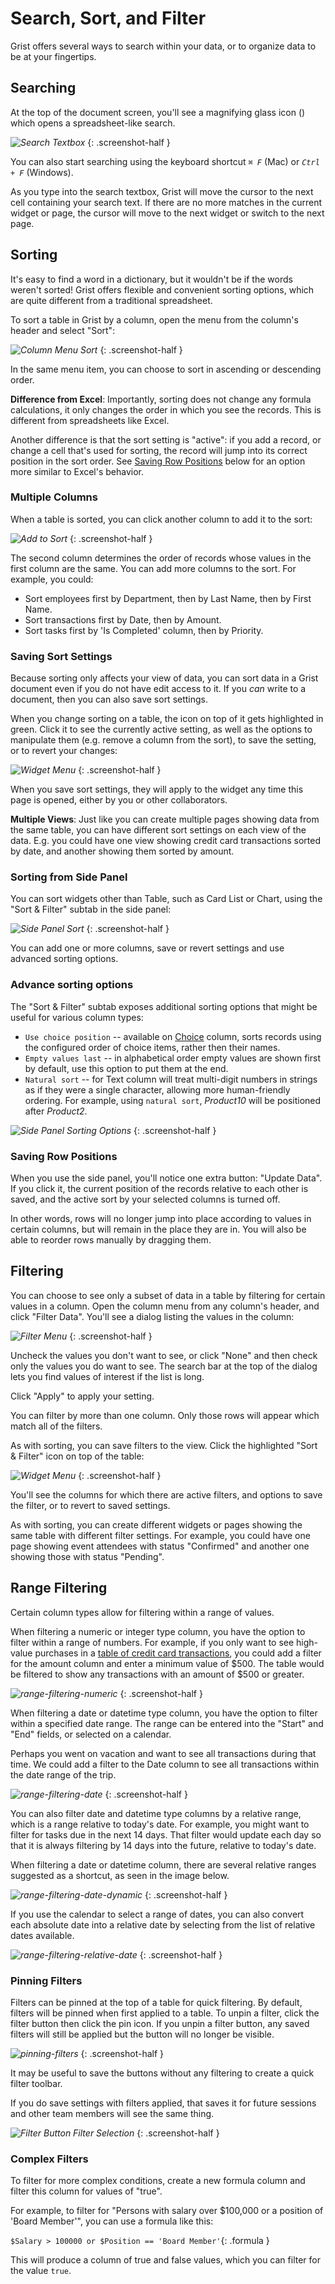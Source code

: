 # Search, Sort, and Filter

Grist offers several ways to search within your data, or to organize data to be at your
fingertips.

## Searching

At the top of the document screen, you'll see a magnifying glass icon
(<span class="grist-icon" style="--icon: var(--icon-Search)"></span>)
which opens a spreadsheet-like search.

<span class="screenshot-large">*![Search Textbox](images/search-sort-filter/search-box.png)*</span>
{: .screenshot-half }


You can also start searching using the keyboard shortcut
<code class="keys">*⌘* *F*</code> (Mac) or <code class="keys">*Ctrl* + *F*</code> (Windows).

As you type into the search textbox, Grist will move the cursor to the next cell containing your
search text. If there are no more matches in the current widget or page, the cursor will move to
the next widget or switch to the next page.

## Sorting

It's easy to find a word in a dictionary, but it wouldn't be if the words weren't sorted!
Grist offers flexible and convenient sorting options, which are quite different from a traditional
spreadsheet.

To sort a table in Grist by a column, open the menu from the column's header and select "Sort":

<span class="screenshot-large">*![Column Menu Sort](images/search-sort-filter/column-menu-sort.png)*</span>
{: .screenshot-half }

In the same menu item, you can choose to sort in ascending or descending order.

**Difference from Excel**:
Importantly, sorting does not change any formula calculations, it only changes the order in which
you see the records. This is different from spreadsheets like Excel.

Another difference is that the sort setting is "active": if you add a record, or change a cell
that's used for sorting, the record will jump into its correct position in the sort order. See
[Saving Row Positions](#saving-row-positions) below for an option more similar to Excel's behavior.

### Multiple Columns
When a table is sorted, you can click another column to add it to the sort:

<span class="screenshot-large">*![Add to Sort](images/search-sort-filter/column-menu-add-sort.png)*</span>
{: .screenshot-half }

The second column determines the order of records whose values in the first column are the same.
You can add more columns to the sort. For example, you could:

- Sort employees first by Department, then by Last Name, then by First Name.
- Sort transactions first by Date, then by Amount.
- Sort tasks first by 'Is Completed' column, then by Priority.

### Saving Sort Settings

Because sorting only affects your view of data, you can sort data in a Grist document even if you
do not have edit access to it. If you *can* write to a document, then you can also save sort
settings.

When you change sorting on a table, the icon on top of it gets highlighted in green. Click it to
see the currently active setting, as well as the options to manipulate them (e.g. remove a column
from the sort), to save the setting, or to revert your changes:

<span class="screenshot-large">*![Widget Menu](images/search-sort-filter/widget-menu-sort.png)*</span>
{: .screenshot-half }

When you save sort settings, they will apply to the widget any time this page is opened, either by
you or other collaborators.

**Multiple Views**:
Just like you can create multiple pages showing data from the same table, you can have different
sort settings on each view of the data. E.g. you could have one view showing credit card
transactions sorted by date, and another showing them sorted by amount.

### Sorting from Side Panel
You can sort widgets other than Table, such as Card List or Chart, using the "Sort & Filter"
subtab in the side panel:

<span class="screenshot-large">*![Side Panel Sort](images/search-sort-filter/side-panel-sort.png)*</span>
{: .screenshot-half }

You can add one or more columns, save or revert settings and use advanced
sorting options.

### Advance sorting options
The "Sort & Filter" subtab exposes additional sorting options that might be useful for
various column types:

- `Use choice position` -- available on [Choice](col-types.md#choice-columns) column, sorts records using the configured
order of choice items, rather then their names.
- `Empty values last` -- in alphabetical order empty values are shown first by default, use
this option to put them at the end.
- `Natural sort` -- for Text column will treat multi-digit numbers in strings as if they were
a single character, allowing more human-friendly ordering. For example, using
`natural sort`, _Product10_ will be positioned after _Product2_.

<span class="screenshot-large">*![Side Panel Sorting Options](images/search-sort-filter/side-panel-sorting-options.png)*</span>
{: .screenshot-half }


### Saving Row Positions

When you use the side panel, you'll notice one extra button: "Update Data". If you click it, the
current position of the records relative to each other is saved, and the active sort by your
selected columns is turned off.

In other words, rows will no longer jump into place according to values in certain columns, but
will remain in the place they are in. You will also be able to reorder rows manually by dragging
them.


## Filtering

You can choose to see only a subset of data in a table by filtering for certain values in a
column. Open the column menu from any column's header, and click "Filter Data". You'll see a
dialog listing the values in the column:

<span class="screenshot-large">*![Filter Menu](images/search-sort-filter/filter-menu.png)*</span>
{: .screenshot-half }

Uncheck the values you don't want to see, or click "None" and then check only the values
you do want to see. The search bar at the top of the dialog lets you find values of
interest if the list is long.

Click "Apply" to apply your setting.

You can filter by more than one column. Only those rows will appear which match all of the
filters.

As with sorting, you can save filters to the view. Click the highlighted "Sort & Filter" icon on
top of the table:

<span class="screenshot-large">*![Widget Menu](images/search-sort-filter/widget-menu-filter.png)*</span>
{: .screenshot-half }

You'll see the columns for which there are active filters, and options to save the filter, or to
revert to saved settings.

As with sorting, you can create different widgets or pages showing the same table with different
filter settings. For example, you could have one page showing event attendees with status
"Confirmed" and another one showing those with status "Pending".

## Range Filtering

Certain column types allow for filtering within a range of values.

When filtering a numeric or integer type column, you have the option to filter within a range of numbers. For example, if you only want to see high-value purchases in a [table of credit card transactions](https://templates.getgrist.com/2i9WoHs2oRzK/Credit-Card-Activity-Template-AmEx/p/1), you could add a filter for the amount column and enter a minimum value of $500. The table would be filtered to show any transactions with an amount of $500 or greater.

<span class="screenshot-large">*![range-filtering-numeric](images/search-sort-filter/range-filtering-numeric.png)*</span>
{: .screenshot-half }

When filtering a date or datetime type column, you have the option to filter within a specified date range. The range can be entered into the "Start" and "End" fields, or selected on a calendar.

Perhaps you went on vacation and want to see all transactions during that time. We could add a filter to the Date column to see all transactions within the date range of the trip.

<span class="screenshot-large">*![range-filtering-date](images/search-sort-filter/range-filtering-date.png)*</span>
{: .screenshot-half }

You can also filter date and datetime type columns by a relative range, which is a range relative to today's date. For example, you might want to filter for tasks due in the next 14 days. That filter would update each day so that it is always filtering by 14 days into the future, relative to today's date. 

When filtering a date or datetime column, there are several relative ranges suggested as a shortcut, as seen in the image below.

<span class="screenshot-large">*![range-filtering-date-dynamic](images/search-sort-filter/range-filtering-date-dynamic.png)*</span>
{: .screenshot-half }

If you use the calendar to select a range of dates, you can also convert each absolute date into a relative date by selecting from the list of relative dates available.

<span class="screenshot-large">*![range-filtering-relative-date](images/search-sort-filter/range-filtering-relative-date.png)*</span>
{: .screenshot-half }

### Pinning Filters

Filters can be pinned at the top of a table for quick filtering. By default, filters will be pinned when first applied to a table. To unpin a filter, click the filter button then click the pin icon. If you unpin a filter button, any saved filters will still be applied but the button will no longer be visible.

<span class="screenshot-large">*![pinning-filters](images/search-sort-filter/pinning-filters.png)*</span>
{: .screenshot-half } 

It may be useful to save the buttons without any filtering to create a quick filter toolbar.

If you do save settings with filters applied, that saves it for future sessions and other team members will see the same thing.

<span class="screenshot-large">*![Filter Button Filter Selection](images/search-sort-filter/filter-button-filter-selection.png)*</span>
{: .screenshot-half } 

### Complex Filters

To filter for more complex conditions, create a new formula column and filter this column for
values of "true".

For example, to filter for "Persons with salary over $100,000 or a position of 'Board Member'",
you can use a formula like this:

  `$Salary > 100000 or $Position == 'Board Member'`{: .formula }

This will produce a column of true and false values, which you can filter for the value `true`.
